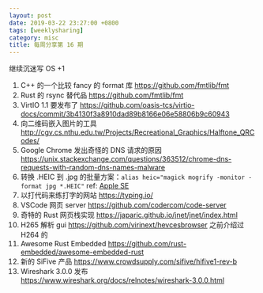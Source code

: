 ```yaml
---
layout: post
date: 2019-03-22 23:27:00 +0800
tags: [weeklysharing]
category: misc
title: 每周分享第 16 期
---
```


继续沉迷写 OS +1

1. C++ 的一个比较 fancy 的 format 库 https://github.com/fmtlib/fmt
2. Rust 的 rsync 替代品 https://github.com/fmtlib/fmt
3. VirtIO 1.1 要发布了 https://github.com/oasis-tcs/virtio-docs/commit/3b4130f3a8910dad89b8166e06e58806b9c60943
4. 向二维码嵌入图片的工具 http://cgv.cs.nthu.edu.tw/Projects/Recreational_Graphics/Halftone_QRCodes/
5. Google Chrome 发出奇怪的 DNS 请求的原因 https://unix.stackexchange.com/questions/363512/chrome-dns-requests-with-random-dns-names-malware
6. 转换 .HEIC 到 .jpg 的批量方案：`alias heic="magick mogrify -monitor -format jpg *.HEIC"` ref: [Apple SE](https://apple.stackexchange.com/questions/297134/how-to-convert-a-heif-heic-image-to-jpeg-in-el-capitan)
7. 以打代码来练打字的网站  https://typing.io/
8. VSCode 网页 server https://github.com/codercom/code-server
9. 奇特的 Rust 网页栈实现 https://japaric.github.io/jnet/jnet/index.html
10. H265 解析 gui https://github.com/virinext/hevcesbrowser 之前介绍过 H264 的
11. Awesome Rust Embedded https://github.com/rust-embedded/awesome-embedded-rust
12. 新的 SiFive 产品 https://www.crowdsupply.com/sifive/hifive1-rev-b
13. Wireshark 3.0.0 发布  https://www.wireshark.org/docs/relnotes/wireshark-3.0.0.html

